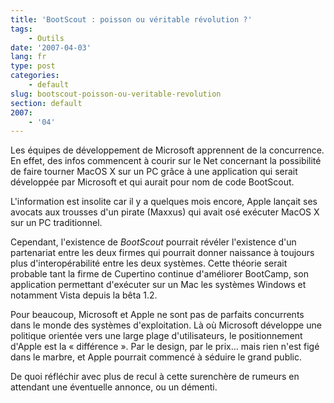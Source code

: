 ```yaml
---
title: 'BootScout : poisson ou véritable révolution ?'
tags:
    - Outils
date: '2007-04-03'
lang: fr
type: post
categories:
    - default
slug: bootscout-poisson-ou-veritable-revolution
section: default
2007:
    - '04'
---
```


Les équipes de développement de Microsoft apprennent de la concurrence. En effet, des infos commencent à courir sur le Net concernant la possibilité de faire tourner MacOS X sur un PC gr&acirc;ce à une application qui serait développée par Microsoft et qui aurait pour nom de code BootScout.

<!--more-->

L'information est insolite car il y a quelques mois encore, Apple lançait ses avocats aux trousses d'un pirate (Maxxus) qui avait osé exécuter MacOS X sur un PC traditionnel.

Cependant, l'existence de *BootScout* pourrait révéler l'existence d'un partenariat entre les deux firmes qui pourrait donner naissance à toujours plus d'interopérabilité entre les deux systèmes. Cette théorie serait probable tant la firme de Cupertino continue d'améliorer BootCamp, son application permettant d'exécuter sur un Mac les systèmes Windows et notamment Vista depuis la bêta 1.2.

Pour beaucoup, Microsoft et Apple ne sont pas de parfaits concurrents dans le monde des systèmes d'exploitation. Là où Microsoft développe une politique orientée vers une large plage d'utilisateurs, le positionnement d'Apple est la «&nbsp;différence&nbsp;». Par le design, par le prix... mais rien n'est figé dans le marbre, et Apple pourrait commencé à séduire le grand public.

De quoi réfléchir avec plus de recul à cette surenchère de rumeurs en attendant une éventuelle annonce, ou un démenti.
